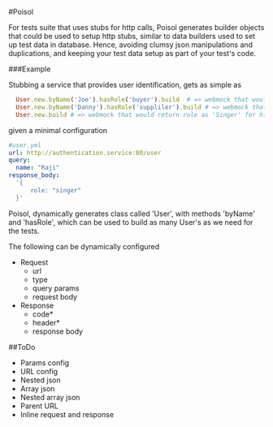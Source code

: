 #Poisol

For tests suite that uses stubs for http calls, Poisol generates builder objects that could be used to setup http stubs, similar to data builders used to set up test data in database. Hence, avoiding clumsy json manipulations and duplications, and keeping your test data setup as part of your test's code.

###Example

Stubbing a service that provides user identification, gets as simple as 

```ruby
  User.new.byName('Joe').hasRole('buyer').build  # => webmock that would return role as 'buyer' for http call user 'Joe'
  User.new.byName('Danny').hasRole('suppliler').build # => webmock that would return role as 'supplier' for http call user 'Danny'
  User.new.build # => webmock that would return role as 'Singer' for http call user 'Raji'
```
given a minimal configuration

```yaml
#user.yml
url: http://authentication.service:80/user
query: 
  name: "Raji"
response_body:
  '{
      role: "singer"
  }'
```
Poisol, dynamically generates class called 'User', with methods 'byName' and 'hasRole', which can be used to build as many User's as we need for the tests.

The following can be dynamically configured
- Request 
  - url
  - type
  - query params
  - request body
- Response 
  - code*
  - header*
  - response body

##ToDo
* Params config
* URL config 
* Nested json
* Array json
* Nested array json
* Parent URL
* Inline request and response

